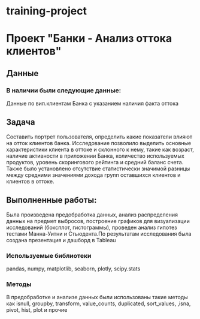 ﻿# training-project
# Проект "Банки - Анализ оттока клиентов"
## Данные

### В наличии были следующие данные:

Данные по вип.клиентам Банка с указанием наличия факта оттока

## Задача
   Составить портрет пользователя, определить какие показатели влияют на отток клиентов банка. Исследование позволило выделить основные характеристики клиента в оттоке и склонного к нему, такие как возраст, наличие активности в приложении Банка, количество используемых продуктов, уровень скорингового рейтинга и средний баланс счета. Также было установлено отсутствие статистически значимой разницы между средними значениями дохода групп оставшихся клиентов и клиентов в оттоке. 

## Выполненные работы:
Была произведена предобработка данных, анализ распределения данных на предмет выбросов, построение графиков для визуализации исследований (боксплот, гистограммы), проведен анализ гипотез тестами Манна-Уитни и Стьюдента.По результатам исследования была создана презентация и дашборд в Tableau

### Используемые библиотеки
pandas, numpy, matplotlib, seaborn, plotly, scipy.stats
### Методы
В предобработке  и анализе данных были использованы такие методы как isnull, groupby, transform, value_counts, duplicated, sort_values, ,isna, pivot, hist, plot и прочие